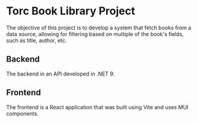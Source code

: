 # Torc Book Library Project

The objective of this project is to develop a system that fetch books from a data source, allowing for filtering based on multiple of the book's fields, such as title, author, etc.

## Backend

The backend in an API developed in .NET 9.

## Frontend

The frontend is a React application that was built using Vite and uses MUI components.
